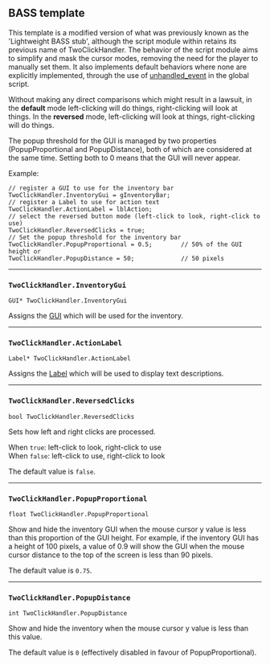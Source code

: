 ## BASS template

This template is a modified version of what was previously known as the
'Lightweight BASS stub', although the script module within retains its
previous name of TwoClickHandler. The behavior of the script module aims to
simplify and mask the cursor modes, removing the need for the player
to manually set them. It also implements default behaviors where none are
explicitly implemented, through the use of [unhandled_event](TextScriptEvents)
in the global script.

Without making any direct comparisons which might result in a lawsuit, in the
**default** mode left-clicking will do things, right-clicking will look at
things. In the **reversed** mode, left-clicking will look at things,
right-clicking will do things.

The popup threshold for the GUI is managed by two properties (PopupProportional
and PopupDistance), both of which are considered at the same time. Setting both
to 0 means that the GUI will never appear.

Example:

    // register a GUI to use for the inventory bar
    TwoClickHandler.InventoryGui = gInventoryBar;
    // register a Label to use for action text
    TwoClickHandler.ActionLabel = lblAction;
    // select the reversed button mode (left-click to look, right-click to use)
    TwoClickHandler.ReversedClicks = true;
    // Set the popup threshold for the inventory bar
    TwoClickHandler.PopupProportional = 0.5;        // 50% of the GUI height or
    TwoClickHandler.PopupDistance = 50;             // 50 pixels
---

### `TwoClickHandler.InventoryGui`

    GUI* TwoClickHandler.InventoryGui

Assigns the [GUI](GUI) which will be used for the inventory.

---

### `TwoClickHandler.ActionLabel`

    Label* TwoClickHandler.ActionLabel

Assigns the [Label](Label) which will be used to display text descriptions.

---

### `TwoClickHandler.ReversedClicks`

    bool TwoClickHandler.ReversedClicks

Sets how left and right clicks are processed.

When `true`: left-click to look, right-click to use<br>
When `false`: left-click to use, right-click to look

The default value is `false`.

---

### `TwoClickHandler.PopupProportional`

    float TwoClickHandler.PopupProportional

Show and hide the inventory GUI when the mouse cursor y value is less than this
proportion of the GUI height. For example, if the inventory GUI has a height of
100 pixels, a value of 0.9 will show the GUI when the mouse cursor distance to
the top of the screen is less than 90 pixels.

The default value is `0.75`.

---

### `TwoClickHandler.PopupDistance`

    int TwoClickHandler.PopupDistance

Show and hide the inventory when the mouse cursor y value is less than this
value.

The default value is `0` (effectively disabled in favour of PopupProportional).

